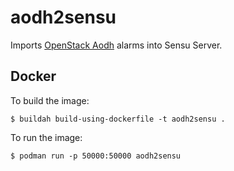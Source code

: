 # aodh2sensu

Imports [OpenStack Aodh](https://docs.openstack.org/aodh/latest/) alarms into Sensu Server.

## Docker
To build the image:

`$ buildah build-using-dockerfile -t aodh2sensu .`

To run the image:

`$ podman run -p 50000:50000 aodh2sensu`
